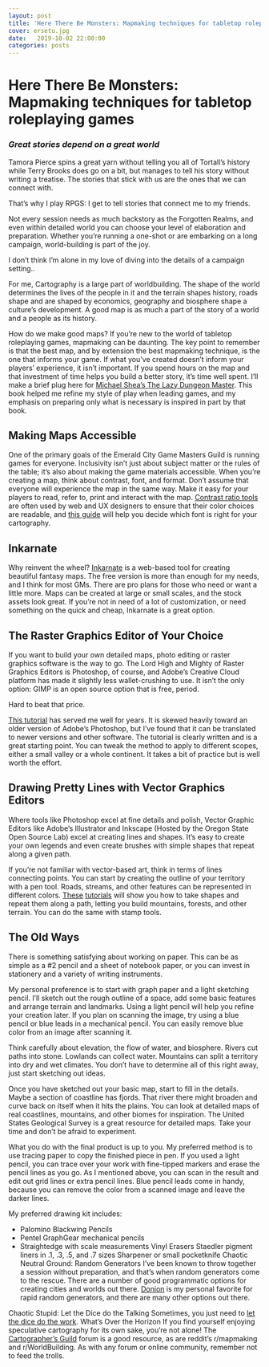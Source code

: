 ```yaml
---
layout: post
title: 'Here There Be Monsters: Mapmaking techniques for tabletop roleplaying games'
cover: ersetu.jpg
date:   2019-10-02 22:00:00
categories: posts
---
```


# Here There Be Monsters: Mapmaking techniques for tabletop roleplaying games
### *Great stories depend on a great world*
Tamora Pierce spins a great yarn without telling you all of Tortall’s history while Terry Brooks does go on a bit, but manages to tell his story without writing a treatise. The stories that stick with us are the ones that we can connect with.

That’s why I play RPGS: I get to tell stories that connect me to my friends.

Not every session needs as much backstory as the Forgotten Realms, and even within detailed world you can choose your level of elaboration and preparation. Whether you’re running a one-shot or are embarking on a long campaign, world-building is part of the joy. 

I don’t think I’m alone in my love of diving into the details of a campaign setting..

For me, Cartography is a large part of worldbuilding. The shape of the world determines the lives of the people in it and the terrain shapes history, roads shape and are shaped by economics, geography and biosphere shape a culture’s development. A good map is as much a part of the story of a world and a people as its history.

How do we make good maps? If you’re new to the world of tabletop roleplaying games, mapmaking can be daunting. The key point to remember is that the best map, and by extension the best mapmaking technique, is the one that informs your game. If what you’ve created doesn’t inform your players’ experience, it isn’t important. If you spend hours on the map and that investment of time helps you build a better story, it’s time well spent. I’ll make a brief plug here for [Michael Shea’s The Lazy Dungeon Master](http://slyflourish.com/lazydm/). This book helped me refine my style of play when leading games, and my emphasis on preparing only what is necessary is inspired in part by that book. 

## Making Maps Accessible
One of the primary goals of the Emerald City Game Masters Guild is running games for everyone. Inclusivity isn’t just about subject matter or the rules of the table; it’s also about making the game materials accessible. When you’re creating a map, think about contrast, font, and format. Don’t assume that everyone will experience the map in the same way. Make it easy for your players to read, refer to, print and interact with the map. [Contrast ratio tools](https://contrast-ratio.com/) are often used by web and UX designers to ensure that their color choices are readable, and [this guide](https://www.reciteme.com/common/ckeditor/filemanager/userfiles/Accessible_Font_PDF-2.pdf) will help you decide which font is right for your cartography.

## Inkarnate
Why reinvent the wheel? [Inkarnate](https://inkarnate.com/) is a web-based tool for creating beautiful fantasy maps. The free version is more than enough for my needs, and I think for most GMs. There are pro plans for those who need or want a little more. Maps can be created at large or small scales, and the stock assets look great. If you’re not in need of a lot of customization, or need something on the quick and cheap, Inkarnate is a great option.

## The Raster Graphics Editor of Your Choice
If you want to build your own detailed maps, photo editing or raster graphics software is the way to go. The Lord High and Mighty of Raster Graphics Editors is Photoshop, of course, and Adobe’s Creative Cloud platform has made it slightly less wallet-crushing to use. It isn’t the only option: GIMP is an open source option that is free, period. 

Hard to beat that price.

[This tutorial](https://www.cartographersguild.com/attachment.php?attachmentid=18700&d=1258455413) has served me well for years. It is skewed heavily toward an older version of Adobe’s Photoshop, but I’ve found that it can be translated to newer versions and other software. 
The tutorial is clearly written and is a great starting point. You can tweak the method to apply to different scopes, either a small valley or a whole continent. It takes a bit of practice but is well worth the effort.

## Drawing Pretty Lines with Vector Graphics Editors 

Where tools like Photoshop excel at fine details and polish, Vector Graphic Editors like Adobe’s Illustrator and Inkscape (Hosted by the Oregon State Open Source Lab) excel at creating lines and shapes. It’s easy to create your own legends and even create brushes with simple shapes that repeat along a given path.

If you’re not familiar with vector-based art, think in terms of lines connecting points. You can start by creating the outline of your territory with a pen tool. Roads, streams, and other features can be represented in different colors. [These](https://www.webucator.com/how-to/how-create-pattern-brush-adobe-illustrator.cfm) [tutorials](http://tavmjong.free.fr/INKSCAPE/MANUAL/html/Paths-LivePathEffects-PatternAlongPath.html) will show you how to take shapes and repeat them along a path, letting you build mountains, forests, and other terrain. You can do the same with stamp tools.

## The Old Ways
There is something satisfying about working on paper. This can be as simple as a #2 pencil and a sheet of notebook paper, or you can invest in stationery and a variety of writing instruments.

My personal preference is to start with graph paper and a light sketching pencil. I’ll sketch out the rough outline of a space, add some basic features and arrange terrain and landmarks. Using a light pencil will help you refine your creation later. If you plan on scanning the image, try using a blue pencil or blue leads in a mechanical pencil. You can easily remove blue color from an image after scanning it.

Think carefully about elevation, the flow of water, and biosphere. Rivers cut paths into stone. Lowlands can collect water. Mountains can split a territory into dry and wet climates. You don’t have to determine all of this right away, just start sketching out ideas.

Once you have sketched out your basic map, start to fill in the details. Maybe a section of coastline has fjords. That river there might broaden and curve back on itself when it hits the plains. You can look at detailed maps of real coastlines, mountains, and other biomes for inspiration. The United States Geological Survey is a great resource for detailed maps. Take your time and don’t be afraid to experiment. 

What you do with the final product is up to you. My preferred method is to use tracing paper to copy the finished piece in pen. If you used a light pencil, you can trace over your work with fine-tipped markers and erase the pencil lines as you go. As I mentioned above, you can scan in the result and edit out grid lines or extra pencil lines. Blue pencil leads come in handy, because you can remove the color from a scanned image and leave the darker lines. 

My preferred drawing kit includes:
* Palomino Blackwing Pencils
* Pentel GraphGear mechanical pencils
* Straightedge with scale measurements
Vinyl Erasers
Staedler pigment liners in .1, .3, .5, and .7 sizes
Sharpener or small pocketknife
Chaotic Neutral Ground: Random Generators
I’ve been known to throw together a session without preparation, and that’s when random generators come to the rescue. There are a number of good programmatic options for creating cities and worlds out there. [Donjon](https://donjon.bin.sh/fantasy/town/) is my personal favorite for rapid random generators, and there are many other options out there.

Chaotic Stupid: Let the Dice do the Talking
Sometimes, you just need to [let the dice do the work](https://thumbs.gfycat.com/ElectricPettyChupacabra-size_restricted.gif).
What’s Over the Horizon
If you find yourself enjoying speculative cartography for its own sake, you’re not alone! The [Cartographer’s Guild](https://www.cartographersguild.com/showthread.php?t=8086) forum is a good resource, as are reddit’s r/mapmaking and r/WorldBuilding. As with any forum or online community, remember not to feed the trolls.


